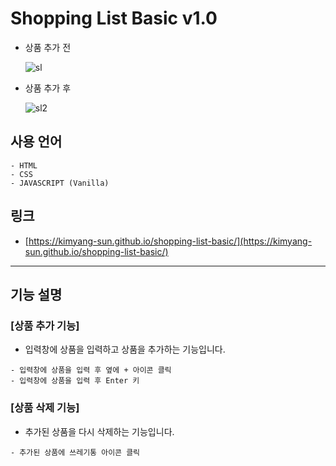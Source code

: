 # Shopping List Basic v1.0

- 상품 추가 전

  ![sl](https://user-images.githubusercontent.com/56675004/93106706-996c9900-f6eb-11ea-942b-606676456679.JPG)


- 상품 추가 후

  ![sl2](https://user-images.githubusercontent.com/56675004/93106897-da64ad80-f6eb-11ea-853b-44b9db26a5af.JPG)

## 사용 언어

```
- HTML
- CSS
- JAVASCRIPT (Vanilla)
```

## 링크

- [https://kimyang-sun.github.io/shopping-list-basic/](https://kimyang-sun.github.io/shopping-list-basic/)

---

## 기능 설명

### [상품 추가 기능]

- 입력창에 상품을 입력하고 상품을 추가하는 기능입니다.

```
- 입력창에 상품을 입력 후 옆에 + 아이콘 클릭
- 입력창에 상품을 입력 후 Enter 키
```

### [상품 삭제 기능]

- 추가된 상품을 다시 삭제하는 기능입니다.

```
- 추가된 상품에 쓰레기통 아이콘 클릭
```
